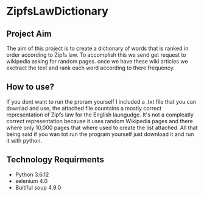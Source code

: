 # ZipfsLawDictionary

## Project Aim
The aim of this project is to create a dictionary of words that is ranked in order according to Zipfs law. To accomplish this we send get request to wikipedia asking for random pages. once we have these wiki articles we exctract the text and rank each word according to there frequency.

## How to use?
If you dont want to run the proram yourself I included a .txt file that you can downlad and use, the attached file countains a mostly correct representation of Zipfs law for the English laungudge. It's not a compleatly correct representation because it uses random Wikipedia pages and there where only 10,000 pages that where used to create the list attached. All that being said if you wan tot run the program yourself just download it and run it with python.

## Technology Requirments
* Python 3.6.12
* selenium 4.0
* Buitiful soup 4.9.0
